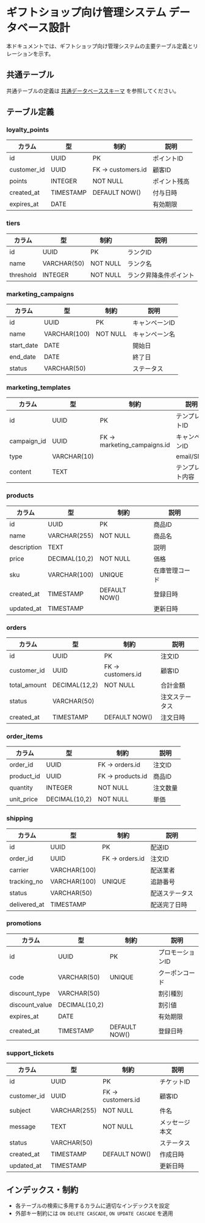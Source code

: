 # ギフトショップ向け管理システム データベース設計

本ドキュメントでは、ギフトショップ向け管理システムの主要テーブル定義とリレーションを示す。

## 共通テーブル
共通テーブルの定義は [共通データベーススキーマ](common-database-schema.md) を参照してください。

## テーブル定義

### loyalty_points
| カラム       | 型             | 制約            | 説明                    |
|--------------|----------------|-----------------|-------------------------|
| id           | UUID           | PK              | ポイントID             |
| customer_id  | UUID           | FK → customers.id | 顧客ID                 |
| points       | INTEGER        | NOT NULL        | ポイント残高            |
| created_at   | TIMESTAMP      | DEFAULT NOW()   | 付与日時               |
| expires_at   | DATE           |                 | 有効期限               |

### tiers
| カラム       | 型            | 制約         | 説明                   |
|--------------|---------------|--------------|------------------------|
| id           | UUID          | PK           | ランクID               |
| name         | VARCHAR(50)   | NOT NULL     | ランク名               |
| threshold    | INTEGER       | NOT NULL     | ランク昇降条件ポイント |

### marketing_campaigns
| カラム         | 型             | 制約          | 説明                      |
|----------------|----------------|---------------|---------------------------|
| id             | UUID           | PK            | キャンペーンID            |
| name           | VARCHAR(100)   | NOT NULL      | キャンペーン名           |
| start_date     | DATE           |               | 開始日                   |
| end_date       | DATE           |               | 終了日                   |
| status         | VARCHAR(50)    |               | ステータス               |

### marketing_templates
| カラム         | 型         | 制約          | 説明               |
|----------------|------------|---------------|--------------------|
| id             | UUID       | PK            | テンプレートID    |
| campaign_id    | UUID       | FK → marketing_campaigns.id | キャンペーンID |
| type           | VARCHAR(10)|               | email/SMS         |
| content        | TEXT       |               | テンプレート内容  |

### products
| カラム        | 型            | 制約          | 説明               |
|---------------|---------------|---------------|--------------------|
| id            | UUID          | PK            | 商品ID             |
| name          | VARCHAR(255)  | NOT NULL      | 商品名             |
| description   | TEXT          |               | 説明               |
| price         | DECIMAL(10,2) | NOT NULL      | 価格               |
| sku           | VARCHAR(100)  | UNIQUE        | 在庫管理コード      |
| created_at    | TIMESTAMP     | DEFAULT NOW() | 登録日時           |
| updated_at    | TIMESTAMP     |               | 更新日時           |

### orders
| カラム        | 型            | 制約            | 説明               |
|---------------|---------------|-----------------|--------------------|
| id            | UUID          | PK              | 注文ID             |
| customer_id   | UUID          | FK → customers.id | 顧客ID           |
| total_amount  | DECIMAL(12,2) | NOT NULL        | 合計金額           |
| status        | VARCHAR(50)   |                 | 注文ステータス     |
| created_at    | TIMESTAMP     | DEFAULT NOW()   | 注文日時           |

### order_items
| カラム        | 型            | 制約            | 説明               |
|---------------|---------------|-----------------|--------------------|
| order_id      | UUID          | FK → orders.id  | 注文ID             |
| product_id    | UUID          | FK → products.id | 商品ID            |
| quantity      | INTEGER       | NOT NULL        | 注文数量           |
| unit_price    | DECIMAL(10,2) | NOT NULL        | 単価               |

### shipping
| カラム       | 型             | 制約              | 説明               |
|--------------|----------------|-------------------|--------------------|
| id           | UUID           | PK                | 配送ID             |
| order_id     | UUID           | FK → orders.id    | 注文ID             |
| carrier      | VARCHAR(100)   |                   | 配送業者           |
| tracking_no  | VARCHAR(100)   | UNIQUE            | 追跡番号           |
| status       | VARCHAR(50)    |                   | 配送ステータス     |
| delivered_at | TIMESTAMP      |                   | 配送完了日時       |

### promotions
| カラム        | 型           | 制約             | 説明               |
|---------------|--------------|------------------|--------------------|
| id            | UUID         | PK               | プロモーションID   |
| code          | VARCHAR(50)  | UNIQUE           | クーポンコード     |
| discount_type | VARCHAR(50)  |                  | 割引種別           |
| discount_value| DECIMAL(10,2)|                  | 割引値             |
| expires_at    | DATE         |                  | 有効期限           |
| created_at    | TIMESTAMP    | DEFAULT NOW()    | 登録日時           |

### support_tickets
| カラム       | 型            | 制約            | 説明               |
|--------------|---------------|-----------------|--------------------|
| id           | UUID          | PK              | チケットID         |
| customer_id  | UUID          | FK → customers.id | 顧客ID           |
| subject      | VARCHAR(255)  | NOT NULL        | 件名               |
| message      | TEXT          | NOT NULL        | メッセージ本文     |
| status       | VARCHAR(50)   |                 | ステータス         |
| created_at   | TIMESTAMP     | DEFAULT NOW()   | 作成日時           |
| updated_at   | TIMESTAMP     |                 | 更新日時           |

## インデックス・制約
- 各テーブルの検索に多用するカラムに適切なインデックスを設定
- 外部キー制約には `ON DELETE CASCADE`, `ON UPDATE CASCADE` を適用 
